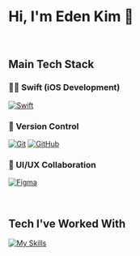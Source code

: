 # Hi, I'm Eden Kim 👋

<br>

## Main Tech Stack

### 🧑‍💻 Swift (iOS Development)
[![Swift](https://skillicons.dev/icons?i=swift)](https://skillicons.dev)

### 🔧 Version Control
[![Git](https://skillicons.dev/icons?i=git)](https://skillicons.dev)
[![GitHub](https://skillicons.dev/icons?i=github)](https://skillicons.dev)

### 🎨 UI/UX Collaboration
[![Figma](https://skillicons.dev/icons?i=figma)](https://skillicons.dev)

<br>

## Tech I've Worked With
  
[![My Skills](https://skillicons.dev/icons?i=html,css,javascript)](https://skillicons.dev)
